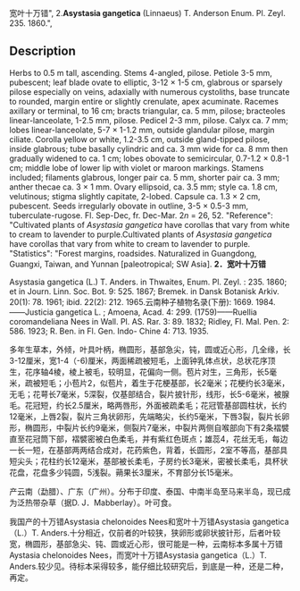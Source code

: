 宽叶十万错",
2.**Asystasia gangetica** (Linnaeus) T. Anderson Enum. Pl. Zeyl. 235. 1860.",

## Description
Herbs to 0.5 m tall, ascending. Stems 4-angled, pilose. Petiole 3-5 mm, pubescent; leaf blade ovate to elliptic, 3-12 × 1-5 cm, glabrous or sparsely pilose especially on veins, adaxially with numerous cystoliths, base truncate to rounded, margin entire or slightly crenulate, apex acuminate. Racemes axillary or terminal, to 16 cm; bracts triangular, ca. 5 mm, pilose; bracteoles linear-lanceolate, 1-2.5 mm, pilose. Pedicel 2-3 mm, pilose. Calyx ca. 7 mm; lobes linear-lanceolate, 5-7 × 1-1.2 mm, outside glandular pilose, margin ciliate. Corolla yellow or white, 1.2-3.5 cm, outside gland-tipped pilose, inside glabrous; tube basally cylindric and ca. 3 mm wide for ca. 8 mm then gradually widened to ca. 1 cm; lobes obovate to semicircular, 0.7-1.2 × 0.8-1 cm; middle lobe of lower lip with violet or maroon markings. Stamens included; filaments glabrous, longer pair ca. 5 mm, shorter pair ca. 3 mm; anther thecae ca. 3 × 1 mm. Ovary ellipsoid, ca. 3.5 mm; style ca. 1.8 cm, velutinous; stigma slightly capitate, 2-lobed. Capsule ca. 1.3 × 2 cm, pubescent. Seeds irregularly obovate in outline, 3-5 × 0.5-3 mm, tuberculate-rugose. Fl. Sep-Dec, fr. Dec-Mar. 2*n* = 26, 52.
  "Reference": "Cultivated plants of *Asystasia gangetica* have corollas that vary from white to cream to lavender to purple.Cultivated plants of *Asystasia gangetica* have corollas that vary from white to cream to lavender to purple.
  "Statistics": "Forest margins, roadsides. Naturalized in Guangdong, Guangxi, Taiwan, and Yunnan [paleotropical; SW Asia].
**2．宽叶十万错**

Asystasia gangetica (L.) T. Anders. in Thwaites, Enum. Pl. Zeyl. : 235. 1860; et in Journ. Linn. Soc. Bot. 9: 525. 1867; Bremek. in Dansk Botanisk Arkiv. 20(1): 78. 1961; ibid. 22(2): 212. 1965.云南种子植物名录(下册): 1669. 1984. ——Justicia gangetica L. ; Amoena, Acad. 4: 299. (1759)——Ruellia coromandeliana Nees in Wall. Pl. AS. Rar. 3: 89. 1832; Ridley, Fl. Mal. Pen. 2: 586. 1923; R. Ben. in Fl. Gen. Indo- Chine 4: 713. 1935.

多年生草本，外倾，叶具叶柄，椭圆形，基部急尖，钝，圆或近心形，几全缘，长3-12厘米，宽1-4（-6)厘米，两面稀疏被短毛，上面钟乳体点状，总状花序顶生，花序轴4棱，棱上被毛，较明显，花偏向一侧。苞片对生，三角形，长5毫米，疏被短毛；小苞片2，似苞片，着生于花梗基部，长2毫米；花梗约长3毫米，无毛；花萼长7毫米，5深裂，仅基部结合，裂片披针形，线形，长5-6毫米，被腺毛。花冠短，约长2.5厘米，略两唇形，外面被疏柔毛；花冠管基部圆柱状，长约12毫米，上唇2裂，裂片三角状卵形，先端略尖，长约5毫米，下唇3裂，裂片长卵形，椭圆形，中裂片长约9毫米，侧裂片7毫米，中裂片两侧自喉部向下有2条褶襞直至花冠筒下部，褶襞密被白色柔毛，并有紫红色斑点；雄蕊4，花丝无毛，每边一长一短，在基部两两结合成对，花药紫色，背着，长圆形，2室不等高，基部具短尖头；花柱约长12毫米，基部被长柔毛，子房约长3毫米，密被长柔毛，具杯状花盘，花盘多少钝圆，5浅裂。蒴果长3厘米，不育部分长15毫米。

产云南（勐腊）、广东（广州）。分布于印度、泰国、中南半岛至马来半岛，现已成为泛热带杂草（据D. J．Mabberlay）。叶可食。

我国产的十万错Asystasia chelonoides Nees和宽叶十万错Asystasia gangetica（L.）T. Anders.十分相近，仅前者的叶较狭，狭卵形或卵状披针形，后者叶较宽，椭圆形，基部急尖、钝、圆或近心形，很可能是一种，云南标本多属十万错Aystasia chelonoides Nees，而宽叶十万错Asystasia gangetica（L.）T. Anders.较少见。待标本采得较多，能仔细比较研究后，到底是一种，还是二种，再定。
